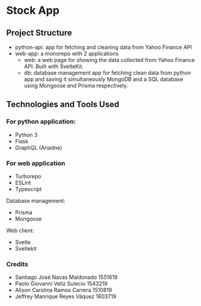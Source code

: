 # Stock App

## Project Structure
* python-api: app for fetching and cleaning data from Yahoo Finance API
* web-app: a monorepo with 2 applications
    * web: a web page for showing the data collected from Yahoo Finance API. Built with SvelteKit.
    * db: database management app for fetching clean data from python app and saving it simultaneously MongoDB and a SQL database using Mongoose and Prisma respectively.

## Technologies and Tools Used

### For python application: 
* Python 3
* Flask
* GraphQL (Ariadne)

### For web application
* Turborepo
* ESLint
* Typescript

Database management:
* Prisma
* Mongoose

Web client:
* Svelte
* Sveltekit

### Credits

* Santiago José Navas Maldonado 1551619
* Paolo Giovanni Veliz Sulecio 1543219
* Alison Carolina Ramos Carrera 1510819
* Jeffrey Manrique Reyes Váquez 1603719

  

